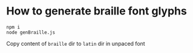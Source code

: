 # How to generate braille font glyphs

```
npm i
node genBraille.js
```

Copy content of `braille` dir to `latin` dir in unpaced font